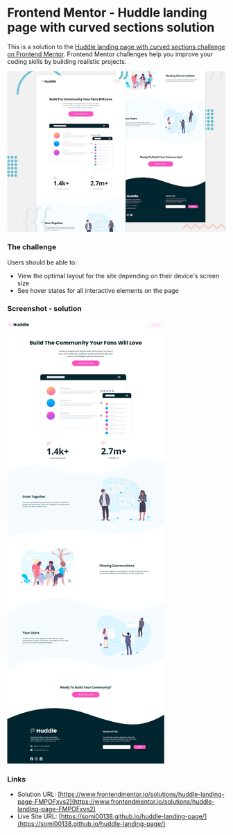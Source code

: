 # Frontend Mentor - Huddle landing page with curved sections solution

This is a solution to the [Huddle landing page with curved sections challenge on Frontend Mentor](https://www.frontendmentor.io/challenges/huddle-landing-page-with-curved-sections-5ca5ecd01e82137ec91a50f2). Frontend Mentor challenges help you improve your coding skills by building realistic projects. 

![Design preview for the huddle landing page challenge](./design/desktop-preview.jpg)

### The challenge

Users should be able to:

- View the optimal layout for the site depending on their device's screen size
- See hover states for all interactive elements on the page

### Screenshot - solution

![](./design/screenshot.png)


### Links

- Solution URL: [https://www.frontendmentor.io/solutions/huddle-landing-page-FMPOFxvs2](https://www.frontendmentor.io/solutions/huddle-landing-page-FMPOFxvs2)
- Live Site URL: [https://somi00138.github.io/huddle-landing-page/](https://somi00138.github.io/huddle-landing-page/)
